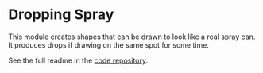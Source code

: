 # Dropping Spray

This module creates shapes that can be drawn to look like a real spray can. It produces drops if drawing on the same
spot for some time.

See the full readme in the [code repository](https://github.com/Narigo/dropping-spray).
